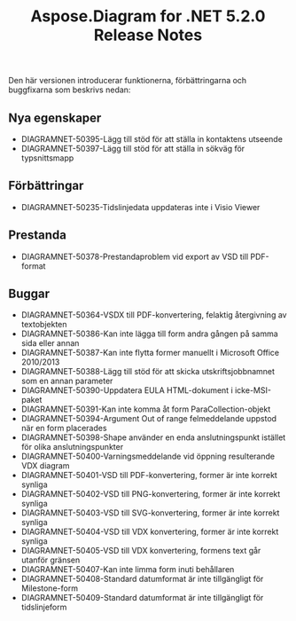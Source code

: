 ﻿---
title: Aspose.Diagram for .NET 5.2.0 Release Notes
type: docs
weight: 80
url: /sv/net/aspose-diagram-for-net-5-2-0-release-notes/
---
Den här versionen introducerar funktionerna, förbättringarna och buggfixarna som beskrivs nedan:
## **Nya egenskaper**
- DIAGRAMNET-50395-Lägg till stöd för att ställa in kontaktens utseende
- DIAGRAMNET-50397-Lägg till stöd för att ställa in sökväg för typsnittsmapp
## **Förbättringar**
- DIAGRAMNET-50235-Tidslinjedata uppdateras inte i Visio Viewer
## **Prestanda**
- DIAGRAMNET-50378-Prestandaproblem vid export av VSD till PDF-format
## **Buggar**
- DIAGRAMNET-50364-VSDX till PDF-konvertering, felaktig återgivning av textobjekten
- DIAGRAMNET-50386-Kan inte lägga till form andra gången på samma sida eller annan
- DIAGRAMNET-50387-Kan inte flytta former manuellt i Microsoft Office 2010/2013
- DIAGRAMNET-50388-Lägg till stöd för att skicka utskriftsjobbnamnet som en annan parameter
- DIAGRAMNET-50390-Uppdatera EULA HTML-dokument i icke-MSI-paket
- DIAGRAMNET-50391-Kan inte komma åt form ParaCollection-objekt
- DIAGRAMNET-50394-Argument Out of range felmeddelande uppstod när en form placerades
- DIAGRAMNET-50398-Shape använder en enda anslutningspunkt istället för olika anslutningspunkter
- DIAGRAMNET-50400-Varningsmeddelande vid öppning resulterande VDX diagram
- DIAGRAMNET-50401-VSD till PDF-konvertering, former är inte korrekt synliga
- DIAGRAMNET-50402-VSD till PNG-konvertering, former är inte korrekt synliga
- DIAGRAMNET-50403-VSD till SVG-konvertering, former är inte korrekt synliga
- DIAGRAMNET-50404-VSD till VDX konvertering, former är inte korrekt synliga
- DIAGRAMNET-50405-VSD till VDX konvertering, formens text går utanför gränsen
- DIAGRAMNET-50407-Kan inte limma form inuti behållaren
- DIAGRAMNET-50408-Standard datumformat är inte tillgängligt för Milestone-form
- DIAGRAMNET-50409-Standard datumformat är inte tillgängligt för tidslinjeform
